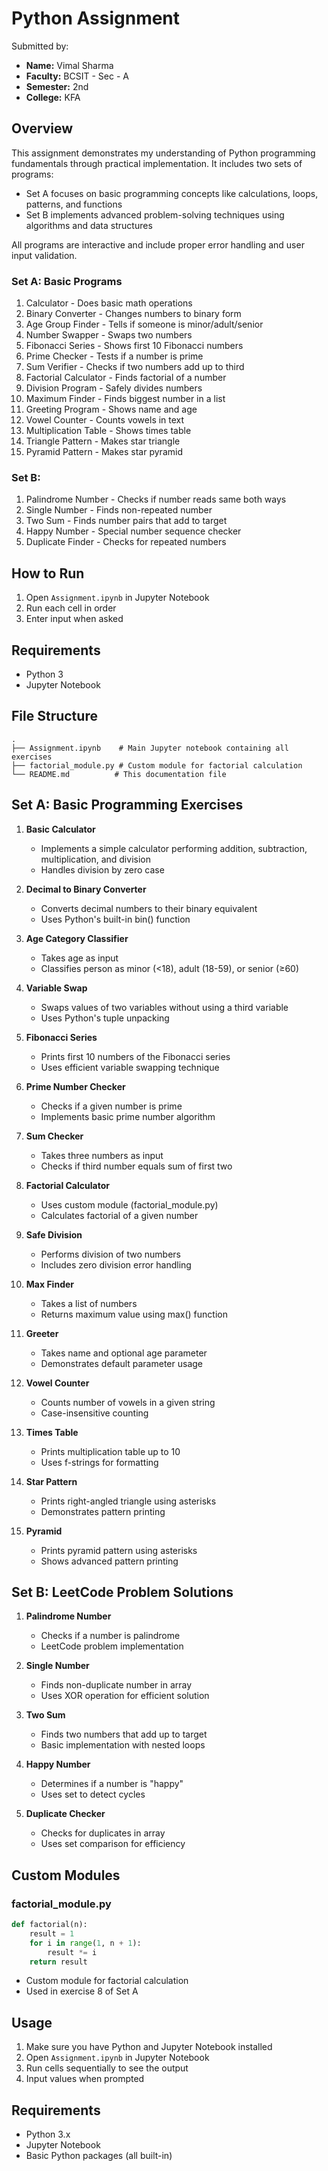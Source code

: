 # Python Assignment

Submitted by:
- **Name:** Vimal Sharma
- **Faculty:** BCSIT - Sec - A
- **Semester:** 2nd
- **College:** KFA 

## Overview
This assignment demonstrates my understanding of Python programming fundamentals through practical implementation. It includes two sets of programs:
- Set A focuses on basic programming concepts like calculations, loops, patterns, and functions
- Set B implements advanced problem-solving techniques using algorithms and data structures

All programs are interactive and include proper error handling and user input validation.

### Set A: Basic Programs
1. Calculator - Does basic math operations
2. Binary Converter - Changes numbers to binary form
3. Age Group Finder - Tells if someone is minor/adult/senior
4. Number Swapper - Swaps two numbers
5. Fibonacci Series - Shows first 10 Fibonacci numbers
6. Prime Checker - Tests if a number is prime
7. Sum Verifier - Checks if two numbers add up to third
8. Factorial Calculator - Finds factorial of a number
9. Division Program - Safely divides numbers
10. Maximum Finder - Finds biggest number in a list
11. Greeting Program - Shows name and age
12. Vowel Counter - Counts vowels in text
13. Multiplication Table - Shows times table
14. Triangle Pattern - Makes star triangle
15. Pyramid Pattern - Makes star pyramid

### Set B: 
1. Palindrome Number - Checks if number reads same both ways
2. Single Number - Finds non-repeated number
3. Two Sum - Finds number pairs that add to target
4. Happy Number - Special number sequence checker
5. Duplicate Finder - Checks for repeated numbers

## How to Run
1. Open `Assignment.ipynb` in Jupyter Notebook
2. Run each cell in order
3. Enter input when asked

## Requirements
- Python 3
- Jupyter Notebook

## File Structure

```
.
├── Assignment.ipynb    # Main Jupyter notebook containing all exercises
├── factorial_module.py # Custom module for factorial calculation
└── README.md          # This documentation file
```

## Set A: Basic Programming Exercises

1. **Basic Calculator**
   - Implements a simple calculator performing addition, subtraction, multiplication, and division
   - Handles division by zero case

2. **Decimal to Binary Converter**
   - Converts decimal numbers to their binary equivalent
   - Uses Python's built-in bin() function

3. **Age Category Classifier**
   - Takes age as input
   - Classifies person as minor (<18), adult (18-59), or senior (≥60)

4. **Variable Swap**
   - Swaps values of two variables without using a third variable
   - Uses Python's tuple unpacking

5. **Fibonacci Series**
   - Prints first 10 numbers of the Fibonacci series
   - Uses efficient variable swapping technique

6. **Prime Number Checker**
   - Checks if a given number is prime
   - Implements basic prime number algorithm

7. **Sum Checker**
   - Takes three numbers as input
   - Checks if third number equals sum of first two

8. **Factorial Calculator**
   - Uses custom module (factorial_module.py)
   - Calculates factorial of a given number

9. **Safe Division**
   - Performs division of two numbers
   - Includes zero division error handling

10. **Max Finder**
    - Takes a list of numbers
    - Returns maximum value using max() function

11. **Greeter**
    - Takes name and optional age parameter
    - Demonstrates default parameter usage

12. **Vowel Counter**
    - Counts number of vowels in a given string
    - Case-insensitive counting

13. **Times Table**
    - Prints multiplication table up to 10
    - Uses f-strings for formatting

14. **Star Pattern**
    - Prints right-angled triangle using asterisks
    - Demonstrates pattern printing

15. **Pyramid**
    - Prints pyramid pattern using asterisks
    - Shows advanced pattern printing

## Set B: LeetCode Problem Solutions

1. **Palindrome Number**
   - Checks if a number is palindrome
   - LeetCode problem implementation

2. **Single Number**
   - Finds non-duplicate number in array
   - Uses XOR operation for efficient solution

3. **Two Sum**
   - Finds two numbers that add up to target
   - Basic implementation with nested loops

4. **Happy Number**
   - Determines if a number is "happy"
   - Uses set to detect cycles

5. **Duplicate Checker**
   - Checks for duplicates in array
   - Uses set comparison for efficiency

## Custom Modules

### factorial_module.py
```python
def factorial(n):
    result = 1
    for i in range(1, n + 1):
        result *= i
    return result
```
- Custom module for factorial calculation
- Used in exercise 8 of Set A

## Usage

1. Make sure you have Python and Jupyter Notebook installed
2. Open `Assignment.ipynb` in Jupyter Notebook
3. Run cells sequentially to see the output
4. Input values when prompted

## Requirements

- Python 3.x
- Jupyter Notebook
- Basic Python packages (all built-in) 
